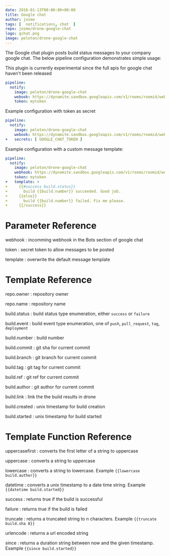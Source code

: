 ```yaml
---
date: 2016-01-13T00:00:00+00:00
title: Google chat
author: josmo
tags: [  notifications, chat  ]
repo: josmo/drone-google-chat
logo: gchat.png
image: peloton/drone-google-chat
---
```


The Google chat plugin posts build status messages to your company google chat. The below pipeline configuration demonstrates simple usage:

This plugin is currently experimental since the full apis for google chat haven't been released

```yaml
pipeline:
  notify:
    image: peloton/drone-google-chat
    webook: https://dynamite.sandbox.googleapis.com/v1/rooms/roomid/webhooks?key=key
    token: mytoken  
```

Example configuration with token as secret

```yaml
pipeline:
  notify:
    image: peloton/drone-google-chat
    webook: https://dynamite.sandbox.googleapis.com/v1/rooms/roomid/webhooks?key=key
+   secrets: [ GOOGLE_CHAT_TOKEN ] 
```

Example configuration with a custom message template:

```yaml
pipeline:
  notify:
    image: peloton/drone-google-chat
    webhook: https://dynamite.sandbox.googleapis.com/v1/rooms/roomid/webhooks?key=key
    token: mytoken 
+   template: >
+     {{#success build.status}}
+       build {{build.number}} succeeded. Good job.
+     {{else}}
+       build {{build.number}} failed. Fix me please.
+     {{/success}}
```

# Parameter Reference

webhook
: incomming webhook in the Bots section of google chat

token
: secret token to allow messages to be posted

template
: overwrite the default message template

# Template Reference

repo.owner
: repository owner

repo.name
: repository name

build.status
: build status type enumeration, either `success` or `failure`

build.event
: build event type enumeration, one of `push`, `pull_request`, `tag`, `deployment`

build.number
: build number

build.commit
: git sha for current commit

build.branch
: git branch for current commit

build.tag
: git tag for current commit

build.ref
: git ref for current commit

build.author
: git author for current commit

build.link
: link the the build results in drone

build.created
: unix timestamp for build creation

build.started
: unix timestamp for build started

# Template Function Reference

uppercasefirst
: converts the first letter of a string to uppercase

uppercase
: converts a string to uppercase

lowercase
: converts a string to lowercase. Example `{{lowercase build.author}}`

datetime
: converts a unix timestamp to a date time string. Example `{{datetime build.started}}`

success
: returns true if the build is successful

failure
: returns true if the build is failed

truncate
: returns a truncated string to n characters. Example `{{truncate build.sha 8}}`

urlencode
: returns a url encoded string

since
: returns a duration string between now and the given timestamp. Example `{{since build.started}}`